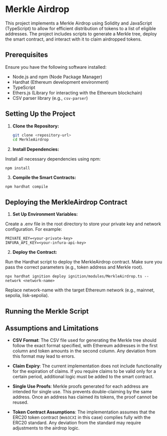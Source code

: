 # Merkle Airdrop 

This project implements a Merkle Airdrop using Solidity and JavaScript (TypeScript) to allow for efficient distribution of tokens to a list of eligible addresses. The project includes scripts to generate a Merkle tree, deploy the smart contract, and interact with it to claim airdropped tokens.

## Prerequisites

Ensure you have the following software installed:

- Node.js and npm (Node Package Manager)
- Hardhat (Ethereum development environment)
- TypeScript
- Ethers.js (Library for interacting with the Ethereum blockchain)
- CSV parser library (e.g., `csv-parser`)

## Setting Up the Project

1. **Clone the Repository:**

   ```bash
   git clone <repository-url>
   cd MerkleAirdrop

2. **Install Dependencies:**

Install all necessary dependencies using npm:

```
npm install
```

3. **Compile the Smart Contracts:**

``` 
npm hardhat compile 
```



## Deploying the MerkleAirdrop Contract

1. **Set Up Environment Variables:**

Create a .env file in the root directory to store your private key and network configuration. For example:

```
PRIVATE_KEY=<your-private-key>
INFURA_API_KEY=<your-infura-api-key>
```

2. **Deploy the Contract:**

Run the Hardhat script to deploy the MerkleAirdrop contract. Make sure you pass the correct parameters (e.g., token address and Merkle root).

```
npx hardhat ignition deploy ignition/modules/MerkleAirdrop.ts --network <network-name>
```

Replace network-name with the target Ethereum network (e.g., mainnet, sepolia, lisk-sepolia).


## Running the Merkle Script



## Assumptions and Limitations

- **CSV Format**: The CSV file used for generating the Merkle tree should follow the exact format specified, with Ethereum addresses in the first column and token amounts in the second column. Any deviation from this format may lead to errors.

- **Claim Expiry**: The current implementation does not include functionality for the expiration of claims. If you require claims to be valid only for a certain period, additional logic must be added to the smart contract.

- **Single Use Proofs**: Merkle proofs generated for each address are intended for single use. This prevents double-claiming by the same address. Once an address has claimed its tokens, the proof cannot be reused.

- **Token Contract Assumptions**: The implementation assumes that the ERC20 token contract (`Web3CXI` in this case) complies fully with the ERC20 standard. Any deviation from the standard may require adjustments to the airdrop logic.

